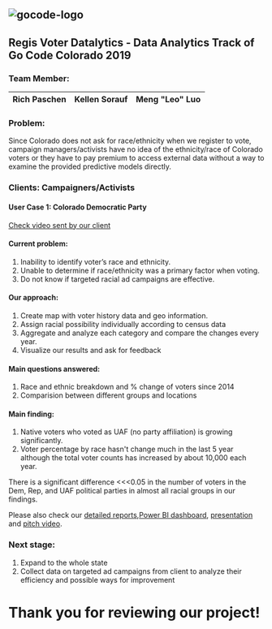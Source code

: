 ##
![gocode-logo](https://cloud.githubusercontent.com/assets/100216/12792545/96727a8e-ca69-11e5-9b9a-cddfa80d1c4b.png)
--
## Regis Voter Datalytics - Data Analytics Track of Go Code Colorado 2019
### Team Member: 

| Rich Paschen | Kellen Sorauf | Meng "Leo" Luo|
|--|--|--|

### Problem:
Since Colorado does not ask for race/ethnicity when we register to vote, campaign managers/activists have no idea of the ethnicity/race of Colorado voters or they have to pay premium to access external data without a way to examine the provided predictive models directly.

### Clients: Campaigners/Activists
#### User Case 1: Colorado Democratic Party
[Check video sent by our client](https://github.com/GoCodeColorado/RegisVoterDatalytics/blob/master/ClientRequest%20from%20CoDem.mov)

#### Current problem:
1. Inability to identify voter’s race and ethnicity.
2. Unable to determine if race/ethnicity was a primary factor when voting. 
3. Do not know if targeted racial ad campaigns are effective. 

#### Our approach:
1. Create map with voter history data and geo information.
2. Assign racial possibility individually according to census data
3. Aggregate and analyze each category and compare the changes every year.
4. Visualize our results and ask for feedback

#### Main questions answered:
1. Race and ethnic breakdown and % change of voters since 2014
2. Comparision between different groups and locations

#### Main finding:

1. Native voters who voted as UAF (no party affiliation) is growing significantly.
2. Voter percentage by race hasn't change much in the last 5 year although the total voter counts has increased by about 10,000 each year.

There is a significant difference <<<0.05 in the number of voters in the Dem, Rep, and UAF political parties in almost all racial groups in our findings.

Please also check our [detailed reports](https://github.com/GoCodeColorado/RegisVoterDatalytics/blob/master/AnalyticsResults/ReportFindings.md),[Power BI dashboard](https://github.com/GoCodeColorado/RegisVoterDatalytics/blob/master/AnalyticsResults/Team%20Regis%20Voter%20Datalytics%20Dashboards.pbix), [presentation](https://github.com/GoCodeColorado/RegisVoterDatalytics/blob/master/AnalyticsResults/Team%20Regis%20Voter%20Datalytics_GoCodeColorado_2019.pptx) and [pitch video](https://github.com/GoCodeColorado/RegisVoterDatalytics/blob/master/AnalyticsResults/Team%20Regis%20Voter%20Datalytics%20Presentation.mp4).


### Next stage:
1. Expand to the whole state
2. Collect data on targeted ad campaigns from client to analyze their efficiency and possible ways for improvement

# Thank you for reviewing our project! 

